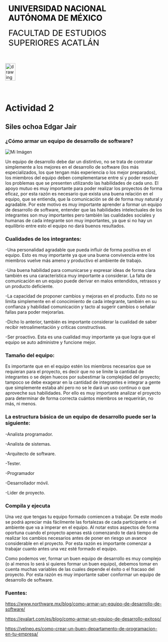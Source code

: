 <div style="display: table;">
    <div style="width: 75%;float: left;margin: auto;padding: 50px 0px 50px 10px; float: left;">
        <span style="color: black;font-size: 25px;font-weight: bold;">UNIVERSIDAD NACIONAL AUTÓNOMA DE MÉXICO</span></br></br>
        <span style="color: black;font-size: 26px;">FACULTAD DE ESTUDIOS SUPERIORES ACATLÁN</span>
    </div>
    <img src="/archivos/index/fesa.png" alt="drawing" width="200" style="width: 25%;"/>
</div>

&nbsp;

# Actividad 2

## Siles ochoa Edgar Jair

### ¿Cómo armar un equipo de desarrollo de software?

![Mi Imágen](/archivos/individual/actividad-02/imagen_2.jpg)

 Un equipo de desarrollo debe dar un distintivo, no se trata de contratar simplemente a los mejores en el desarrollo de software (los más especializados, los que tengan más experiencia o los mejor preparados), los miembros del equipo deben complementarse entre sí y poder resolver los problemas que se presenten utilizando las habilidades de cada uno. El apoyo mutuo es muy importante para poder realizar los proyectos de forma eficaz, por esta razón es necesario que exista una buena relación en el equipo, que se entienda, que la comunicación se dé de forma muy natural y agradable. Por este motivo es muy importante aprender a formar un equipo de desarrollo de software, entender que las habilidades intelectuales de los integrantes son muy importantes pero también las cualidades sociales y humanas de cada integrante son muy importantes, ya que si no hay un equilibrio entre esto el equipo no dará buenos resultados.

### Cualidades de los integrantes:

 -Una personalidad agradable que pueda influir de forma positiva en el equipo. Esto es muy importante ya que una buena convivencia entre los miembros vuelve más ameno y productivo el ambiente de trabajo.

 -Una buena habilidad para comunicarse y expresar ideas de forma clara también es una característica muy importante a considerar. La falta de comunicación en un equipo puede derivar en malos entendidos, retrasos y un producto deficiente.

 -La capacidad de proponer cambios y mejoras en el producto. Esto no se limita simplemente en el conocimiento de cada integrante, también en su confianza y habilidad comunicación y tacto al sugerir cambios o señalar fallas para poder mejorarlas.

 -Dicho lo anterior, también es importante considerar la cualidad de saber recibir retroalimentación y críticas constructivas.

 -Ser proactivo. Esta es una cualidad muy importante ya que logra que el equipo se auto administre y funcione mejor.  

### Tamaño del equipo:

 Es importante que en el equipo estén los miembros necesarios que se requieran para el proyecto, es decir que no se limite la cantidad de integrantes o se dejen huecos por subestimar la complejidad del proyecto; tampoco se debe exagerar en la cantidad de integrantes e integrar a gente que simplemente estaba ahí pero no se le dará un uso continuo o que aproveche sus habilidades. Por ello es muy importante analizar el proyecto para determinar de forma correcta cuántos miembros se requerirán, no más, ni menos.

### La estructura básica de un equipo de desarrollo puede ser la siguiente:

 -Analista programador.

 -Analista de sistemas.

 -Arquitecto de software.

 -Tester.

 -Programador

 -Desarrollador móvil.

 -Lider de proyecto.

### Compila y ejecuta

 Una vez que tengas tu equipo formado comiencen a trabajar. De este modo se podrá apreciar más fácilmente las fortalezas de cada participante o el ambiente que va a imperar en el equipo. Al notar estos aspectos de forma oportuna cuando el proyecto apenas está comenzando te dará tiempo de realizar los cambios necesarios  antes de poner en riesgo un avance considerable en el proyecto. Por esta razón es importante comenzar a trabajar cuanto antes una vez esté formado el equipo.

 Como podemos ver, formar un buen equipo de desarrollo es muy complejo (o al menos lo será si quieres formar un buen equipo), debemos tomar en cuenta muchas variables de las cuales depende el éxito o el fracaso del proyecto. Por esta razón es muy importante saber conformar un equipo de desarrollo de software.

### Fuentes:

 https://www.northware.mx/blog/como-armar-un-equipo-de-desarrollo-de-software/

 https://evalart.com/es/blog/como-armar-un-equipo-de-desarrollo-exitoso/

 https://velneo.es/como-crear-un-buen-departamento-de-programacion-en-tu-empresa/

